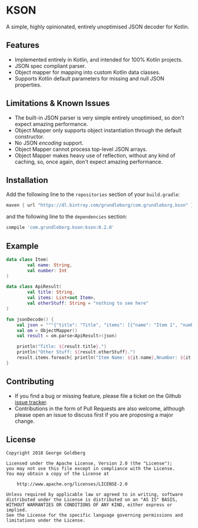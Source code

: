 KSON
====

A simple, highly opinionated, entirely unoptimised JSON decoder for Kotlin.

Features
--------

* Implemented entirely in Kotlin, and intended for 100% Kotlin projects.
* JSON spec compliant parser.
* Object mapper for mapping into custom Kotlin data classes.
* Supports Kotlin default parameters for missing and null JSON properties.

Limitations & Known Issues
--------------------------

* The built-in JSON parser is very simple entirely unoptimised, so don't expect amazing performance.
* Object Mapper only supports object instantiation through the default constructor.
* No JSON *encoding* support.
* Object Mapper cannot process top-level JSON arrays.
* Object Mapper makes heavy use of reflection, without any kind of caching, so, once again, don't expect amazing performance. 


Installation
------------

Add the following line to the `repositories` section of your `build.gradle`:

```groovy
maven { url "https://dl.bintray.com/grundleborg/com.grundleborg.kson" }
```

and the following line to the `dependencies` section:

```groovy
compile 'com.grundleborg.kson:kson:0.2.0'
```

Example
-------

```kotlin
data class Item(
        val name: String,
        val number: Int
)

data class ApiResult(
        val title: String,
        val items: List<out Item>,
        val otherStuff: String = "nothing to see here"
)

fun jsonDecode() {
    val json = """{"title": "Title", "items": [{"name": "Item 1", "number": 1},{"name": "Item 2", "number": 2}]}"""
    val om = ObjectMapper()
    val result = om.parse<ApiResult>(json)

    println("Title: ${result.title}.")
    println("Other Stuff: ${result.otherStuff}.")
    result.items.foreach{ println("Item Name: ${it.name},Nnumber: ${it.number}.")}
}
```

Contributing
------------

* If you find a bug or missing feature, please file a ticket on the Github [issue tracker](https://github.com/grundleborg/kson/issues).
* Contributions in the form of Pull Requests are also welcome, although please open an issue to discuss first if you are proposing a major change.

License
-------

```
Copyright 2018 George Goldberg

Licensed under the Apache License, Version 2.0 (the "License");
you may not use this file except in compliance with the License.
You may obtain a copy of the License at

    http://www.apache.org/licenses/LICENSE-2.0

Unless required by applicable law or agreed to in writing, software
distributed under the License is distributed on an "AS IS" BASIS,
WITHOUT WARRANTIES OR CONDITIONS OF ANY KIND, either express or implied.
See the License for the specific language governing permissions and
limitations under the License.
```